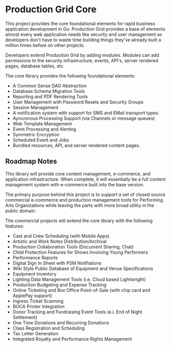 # Production Grid Core

This project provides the core foundational elements for rapid business application
development in Go.  Production Grid provides a base of elements almost every web
application needs like security and user management so developers don't have to
waste time building things they've already built a million times before on other
projects.

Developers extend Production Grid by adding modules.  Modules can add permissions
to the security infrastructure, events, API's, server rendered pages, database tables,
etc.

The core library provides the following foundational elements:

* A Common Sense DAO Abstraction
* Database Schema Migration Tools
* Reporting and PDF Rendering Tools
* User Management with Password Resets and Security Groups
* Session Management
* A notification system with support for SMS and EMail transport types.
* Ayncronous Processing Support (via Channels or message queues)
* Web Template Management
* Event Processing and Alerting
* Symmetric Encryption
* Scheduled Event and Jobs
* Bundled resources, API, and server rendered content pages.

## Roadmap Notes

This library will provide core content management, e-commerce, and application
infrastructure.  When complete, it will essentially be a full content management
system with e-commerce built into the base version.

The primary purpose behind this project is to support a set of closed source commercial
e-commerce and production management tools for Performing Arts Organizations while leaving
the parts with more broad utility in the public domain.

The commercial projects will extend the core library with the following features:

* Cast and Crew Scheduling (with Mobile Apps)
* Artistic and Work Notes Distribution/Archival
* Production Collaboration Tools (Document Sharing, Chat)
* Child Protection Features for Shows Involving Young Performers
* Performance Reports
* Digital Sign In Sheet with PSM Notifiations
* Wiki Style Public Database of Equipment and Venue Specifications
* Equipment Inventory
* Lighting Data Management Tools (i.e. Cloud based Lightwright)
* Production Budgeting and Expense Tracking
* Online Ticketing and Box Office Point-of-Sale (with chip card and ApplePay support)
* Ingress Ticket Scanning
* BOCA Printer Integration
* Donor Tracking and Fundraising Event Tools (e.i. End of Night Settlement)
* One Time Donations and Recurring Donations
* Class Registration and Scheduling
* Tax Letter Generation
* Integrated Royalty and Performance Rights Management
